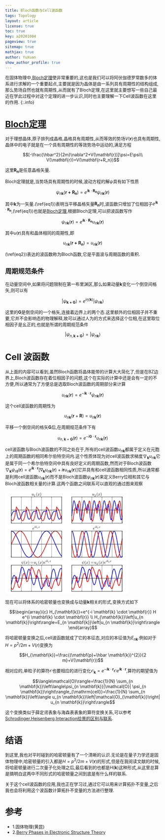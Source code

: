 ```yaml
---
title: Bloch函数与Cell波函数
tags: Topology
layout: article
license: true
toc: true
key: a20201004
pageview: true
sitemap: true
mathjax: true
author: YuXuan
show_author_profile: true
---
```

在固体物理中,[Bloch定理](https://en.wikipedia.org/wiki/Bloch%27s_theorem)使非常重要的,这也是我们可以将阿伏伽德罗常数多的体系进行求解的一个重要起点,主要就是因为晶体是由一系列具有周期性的结构组成,那么势场自然也就有周期性,从而就有了Bloch定理,在这里就主要想写一些自己最近在学此过程中对这个定理的进一步认识,同时也主要理解一下Cell波函数在这里的作用.
{:.info}
<!--more-->
# [Bloch定理](https://en.wikipedia.org/wiki/Bloch%27s_theorem)
对于理想晶体,原子排列成晶格,晶格具有周期性,从而等效的势场$V(\mathbf{r})$也具有周期性,晶体中的电子就是在一个具有周期性的等效势场中运动的,满足方程

$$[-\frac{\hbar^2}{2m}\nabla^2+V(\mathbf{r})]\psi=E\psi\\
V(\mathbf{r})=V(\mathbf{r+R_n})$$

这里$\mathbf{R_n}$是任意晶格矢量.

Bloch定理就是,当势场具有周期性的时候,波动方程的解$\psi$具有如下性质

$$\psi_{n\mathbf{k}}(\mathbf{r+R_n})=e^{i\mathbf{k}\cdot\mathbf{R_n}}\psi_{n\mathbf{k}}(\mathbf{r}) \label{eq1}$$

其中$\mathbf{k}$为一矢量.(\ref{eq1})表明当平移晶格矢量$\mathbf{R_n}$时,波函数只增加了位相因子$e^{i\mathbf{k}\cdot\mathbf{R_n}}$,(\ref{eq1})也就是[Bloch定理](https://en.wikipedia.org/wiki/Bloch%27s_theorem),根据Bloch定理,可以把波函数写作

$$\psi_{n\mathbf{k}}(\mathbf{r})=e^{i\mathbf{k}\cdot\mathbf{R_n}}u_{n\mathbf{k}}(\mathbf{r})\label{eq2}$$

其中$u(\mathbf{r})$具有和晶体相同的周期性,即

$$u_{n\mathbf{k}}(\mathbf{r+R_n})=u_{n\mathbf{k}}(\mathbf{r})$$

(\ref{eq2})表达的波函数称为Bloch函数,它是平面波与周期函数的乘积.

## 周期规范条件
在动量空间中,如果将问题限制在第一布里渊区,那么如果动量$\mathbf{k}$变化一个倒空间格矢,则可以有

$$\rvert \psi_{\mathbf{k+G}}\rangle=e^{i\eta(\mathbf{k})}\rvert\psi_{n\mathbf{k}}\rangle$$

这里的$\mathbf{G}$是倒空间的一个格矢,连接着边界上的两个态.这里额外的位相因子并不重要,它并不会影响态的物理解释,故可以通过人为的方式来选择这个位相,在这里取位相因子是幺正的,也就是所谓的周期规范条件

$$\rvert \psi_{n,\mathbf{k+G}}\rangle=\rvert\psi_{n\mathbf{k}}\rangle$$
# Cell 波函数

从上面的内容可以看到,虽然Bloch函数将晶体能带的计算大大简化了,但是在BZ边界上,Bloch波函数存在着位相因子的问题,这个在实际的计算中还是会有一定的不方便,所以通常为了方便总是选取Bloch波函数的周期部分来计算

$$u_{n \mathbf{k}}(\mathbf{r})=e^{-i \mathbf{k} \cdot \mathbf{r}} \psi_{n \mathbf{k}}(\mathbf{r})$$

这个cell波函数的周期性为

$$u_{n \mathbf{k}}(\mathbf{r}+\mathbf{R})=u_{n \mathbf{k}}(\mathbf{r})$$

平移一个倒空间的格矢$\mathbf{G}$后,在周期规范条件下有

$$u_{n, \mathbf{k}+\mathbf{G}}(\mathbf{r})=e^{-i \mathbf{G} \cdot \mathbf{r}} u_{n \mathbf{k}}(\mathbf{r})$$

cell波函数与Bloch波函数的不同之处在于,所有的cell波函数$u_{n\mathbf{k}}$都属于定义在元胞上的周期函数的相同希尔伯特空间内.这个性质体现为对cell波函数求梯度$\nabla_\mathbf{k}u_{n\mathbf{k}}$它是属于同一个希尔伯特空间中具有良好定义的周期函数,然而对于Bloch波函数$\nabla_\mathbf{k}\psi_{n\mathbf{l}}(\mathbf{r})=e^{i\mathbf{k}\cdot\mathbf{r}}[\nabla_\mathbf{k}u_{n\mathbf{k}}(\mathbf{r})+i\mathbf{r}u_{n\mathbf{k}}(\mathbf{r})]$它并具有和cell波函数相同性质,所以通常都是利用cell波函数$u_{n\mathbf{k}}(\mathbf{r})$而不是Bloch波函数$\psi_{n\mathbf{k}}(\mathbf{r})$来定义Berry位相和其它与Bloch波函数相关量的计算.这两个函数之间联系可以直观的通过图来观察

![png](/assets/images/topology/bloch.png)

现在可以将体系的哈密顿量也变换成与动量$\mathbf{k}$相关的形式,变换方式如下

$$\begin{array}{c}
H_{\mathbf{k}}=e^{-i \mathbf{k} \cdot \mathbf{r}} H e^{i \mathbf{k} \cdot \mathbf{r}} \\
H_{\mathbf{k}}\left|u_{n \mathbf{k}}\right\rangle=E_{n \mathbf{k}}\left|u_{n \mathbf{k}}\right\rangle
\end{array}$$

将哈密顿量变换之后,cell波函数就成了它的本征态,对应的本征值为$E_{n\mathbf{k}}$.例如对于$H=p^2/2m+V(r)$变换为

$$H_{\mathbf{k}}=\frac{(\mathbf{p}+\hbar \mathbf{k})^{2}}{2 m}+V(\mathbf{r})$$

相对应的,单粒子的算符$\mathcal{O}$也要相应的进行变化$\mathcal{O}_\mathbf{k}=e^{-i\mathbf{k}\cdot\mathbf{r}}\mathcal{O}e^{i\mathbf{k}\cdot\mathbf{r}}$,算符的期望值为

$$\langle\mathcal{O}\rangle=\frac{1}{N} \sum_{n \mathbf{k}}\left\langle\psi_{n \mathbf{k}}|\mathcal{O}| \psi_{n \mathbf{k}}\right\rangle_{\mathrm{cell}}=\frac{1}{N} \sum_{n \mathbf{k}}\left\langle u_{n \mathbf{k}}\left|\mathcal{O}_{\mathbf{k}}\right| u_{n \mathbf{k}}\right\rangle$$

这个变换类似于薛定谔表象与海森表表象的算符变换关系,可以参考[Schrodinger,Heisenberg,Interaction绘景的区别与联系](https://yxli8023.github.io/2020/09/15/picture-compare.html).

# 结语
到这里,我也对平时碰到的哈密顿量有了一个清晰的认识.无论是在量子力学还是固体物理中,哈密顿量的引入都是$H=p^2/2m+V(\mathbf{r})$的形式,但是在我阅读文献的时候,将哈密顿量进行二次量子化处理之后,最后看到的也都是$H(\mathbf{k})$这种形式,从这里总算是搞明白这两中不同形式的哈密顿量之间到底是有什么样的联系.

关于这个cell波函数的应用,我也正在学习过,通过它可以用来计算拓扑不变量,之后我也会将利用这个波函数计算拓扑不变量的方法进行整理.





# 参考
- 1.固体物理(黄昆)
- 2.[Berry Phases in Electronic Structure Theory](https://books.google.com/books/about/Berry_Phases_in_Electronic_Structure_The.html?id=485FtgEACAAJ)